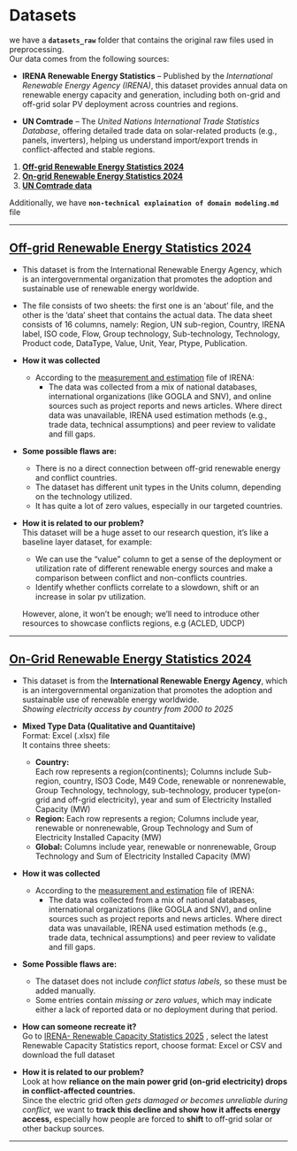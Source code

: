 <!-- markdownlint-disable MD013 MD033 MD032 MD049-->
# Datasets

we have a **`datasets_raw`** folder that contains the original raw files used in preprocessing.  
Our data comes from the following sources:

- **IRENA Renewable Energy Statistics** – Published by the *International Renewable Energy Agency (IRENA)*, this dataset provides annual data on renewable energy capacity and generation, including both on-grid and off-grid solar PV deployment across countries and regions.

- **UN Comtrade** – The *United Nations International Trade Statistics Database*, offering detailed trade data on solar-related products (e.g., panels, inverters), helping us understand import/export trends in conflict-affected and stable regions.

1. **[Off-grid Renewable Energy Statistics 2024](https://github.com/MIT-Emerging-Talent/ET6-CDSP-group-08-repo/blob/main/1_datasets/raw_data/IRENA_OFGStats.raw.xlsx)**
2. **[On-grid Renewable Energy Statistics 2024](https://github.com/MIT-Emerging-Talent/ET6-CDSP-group-08-repo/blob/main/1_datasets/raw_data/IRENA_Stats_extract_2025_H1_raw.xlsx)**
3. **[UN Comtrade data](https://github.com/MIT-Emerging-Talent/ET6-CDSP-group-08-repo/blob/main/1_datasets/raw_data/UN_Comtrade_imports_dataset_raw.xlsx)**
  
Additionally, we have **`non-technical explaination of domain modeling.md`** file

---

## [Off-grid Renewable Energy Statistics 2024](https://github.com/MIT-Emerging-Talent/ET6-CDSP-group-08-repo/blob/main/1_datasets/raw_data/IRENA_OFGStats.raw.xlsx)

- This dataset is from the International Renewable Energy Agency, which
is an intergovernmental organization that promotes the adoption and
sustainable use of renewable energy worldwide.
- The file consists of two sheets:
the first one is an ‘about’ file, and the other is the ‘data’ sheet that
contains the actual data. The data sheet consists of 16 columns, namely:
Region, UN sub-region, Country, IRENA label, ISO code, Flow, Group technology,
Sub-technology, Technology, Product code, DataType, Value, Unit, Year, Ptype, Publication.
- **How it was collected**
  - According to the [measurement and estimation](https://www.irena.org/publications/2018/Dec/Measurement-and-estimation-of-off-grid-solar-hydro-and-biogas-energy) file of IRENA:
    - The data was collected from a mix of national databases, international organizations
    (like GOGLA and SNV), and online sources such as project reports and news articles.
    Where direct data was unavailable, IRENA used estimation methods (e.g.,
    trade data, technical assumptions) and peer review to validate and fill gaps.
- **Some possible flaws are:**
  - There is no a direct connection between off-grid renewable energy and
   conflict countries.
  - The dataset has different unit types in the Units column, depending
   on the technology utilized.
  - It has quite a lot of zero values, especially in our targeted countries.
- **<p>How it is related to our problem?<br>**
    This dataset will be a huge asset to our research question, it’s like
    a baseline layer dataset, for example:
  - We can use the “value” column to get a sense of the deployment or
    utilization rate of different renewable energy sources and make a
    comparison between conflict and non-conflicts countries.
  - Identify whether conflicts correlate to a slowdown, shift or
    an increase in solar pv utilization.<br>

  However, alone, it won’t be enough; we’ll need to introduce other
  resources to showcase conflicts regions, e.g (ACLED, UDCP)</p>

---

## [On-Grid  Renewable Energy Statistics 2024](https://github.com/MIT-Emerging-Talent/ET6-CDSP-group-08-repo/blob/main/1_datasets/raw_data/IRENA_Stats_extract_2025_H1_raw.xlsx)

- This dataset is from the **International Renewable Energy Agency**, which
is an intergovernmental organization that promotes the adoption and
sustainable use of renewable energy worldwide.  
_Showing electricity access by country from 2000 to 2025_

- **Mixed Type Data (Qualitative and Quantitaive)**  
Format: Excel (.xlsx) file  
It contains three sheets:  
  - **Country:**  
Each row represents a region(continents); Columns include Sub-region, country, ISO3 Code, M49 Code, renewable or nonrenewable, Group Technology, technology, sub-technology, producer type(on-grid and off-grid electricity), year and sum of Electricity Installed Capacity (MW)
  - **Region:**
Each row represents a region; Columns include year, renewable or nonrenewable, Group Technology and Sum of Electricity Installed Capacity (MW)
  - **Global:**
Columns include year, renewable or nonrenewable, Group Technology and Sum of Electricity Installed Capacity (MW)

- **How it was collected**
  - According to the [measurement and estimation](https://www.irena.org/publications/2018/Dec/Measurement-and-estimation-of-off-grid-solar-hydro-and-biogas-energy) file of IRENA:
    - The data was collected from a mix of national databases, international organizations
    (like GOGLA and SNV), and online sources such as project reports and news articles.
    Where direct data was unavailable, IRENA used estimation methods (e.g.,
    trade data, technical assumptions) and peer review to validate and fill gaps.

- **Some Possible flaws are:**
  - The dataset does not include _conflict status labels,_ so these must be added manually.
  - Some entries contain _missing or zero values_, which may indicate either a lack of reported data or no deployment during that period.

- **How can someone recreate it?**  
Go to [IRENA- Renewable Capacity Statistics 2025](https://www.irena.org/Publications/2025/Mar/Renewable-capacity-statistics-2025) , select the latest Renewable Capacity Statistics report, choose format: Excel or CSV and download the full dataset

- **<p>How it is related to our problem?<br>**
Look at how **reliance on the main power grid (on-grid electricity) drops in conflict-affected countries.**  
Since the electric grid often _gets damaged or becomes unreliable during conflict,_ we want to **track this decline and show how it affects energy access,** especially how people are forced to **shift** to off-grid solar or other backup sources.

---

